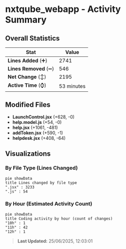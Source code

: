 # nxtqube_webapp - Activity Summary 

## Overall Statistics

| Stat                   | Value                                                             |
| ---------------------- | ----------------------------------------------------------------- |
| **Lines Added** (➕)   | 2741                                          |
| **Lines Removed** (➖) | 546                                        |
| **Net Change** (↕)    | 2195                |
| **Active Time** (⌚)   | 53 minutes |


## Modified Files
- **LaunchControl.jsx** (+628, -0)
- **help.model.js** (+54, -0)
- **help.jsx** (+1061, -481)
- **addToken.jsx** (+590, -1)
- **helpdesk.jsx** (+408, -64)

## Visualizations

### By File Type (Lines Changed)

```mermaid
pie showData
title Lines changed by file type
".jsx" : 3233
".js" : 54
```

### By Hour (Estimated Activity Count)

```mermaid
pie showData
title Coding activity by hour (count of changes)
"10h" : 1
"11h" : 42
"12h" : 1
```


> **Last Updated:** 25/06/2025, 12:03:01